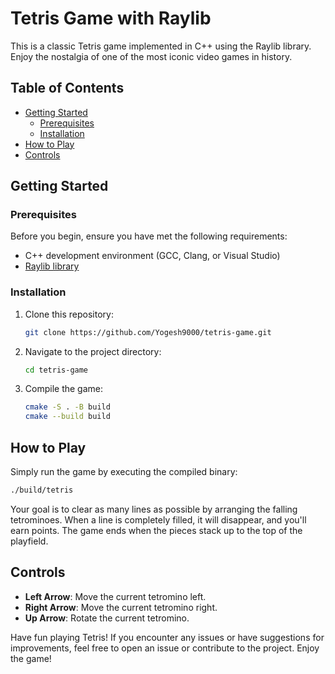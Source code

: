 # Tetris Game with Raylib

This is a classic Tetris game implemented in C++ using the Raylib library. Enjoy
the nostalgia of one of the most iconic video games in history.

## Table of Contents

- [Getting Started](#getting-started)
  - [Prerequisites](#prerequisites)
  - [Installation](#installation)
- [How to Play](#how-to-play)
- [Controls](#controls)

## Getting Started

### Prerequisites

Before you begin, ensure you have met the following requirements:

- C++ development environment (GCC, Clang, or Visual Studio)
- [Raylib library](https://www.raylib.com/)

### Installation

1. Clone this repository:

   ```bash
   git clone https://github.com/Yogesh9000/tetris-game.git
   ```

2. Navigate to the project directory:

   ```bash
   cd tetris-game
   ```

3. Compile the game:

   ```bash
   cmake -S . -B build
   cmake --build build
   ```

## How to Play

Simply run the game by executing the compiled binary:

```bash
./build/tetris
```

Your goal is to clear as many lines as possible by arranging the falling
tetrominoes. When a line is completely filled, it will disappear, and you'll
earn points. The game ends when the pieces stack up to the top of the playfield.

## Controls

- **Left Arrow**: Move the current tetromino left.
- **Right Arrow**: Move the current tetromino right.
- **Up Arrow**: Rotate the current tetromino.

Have fun playing Tetris! If you encounter any issues or have suggestions for
improvements, feel free to open an issue or contribute to the project. Enjoy the
game!
